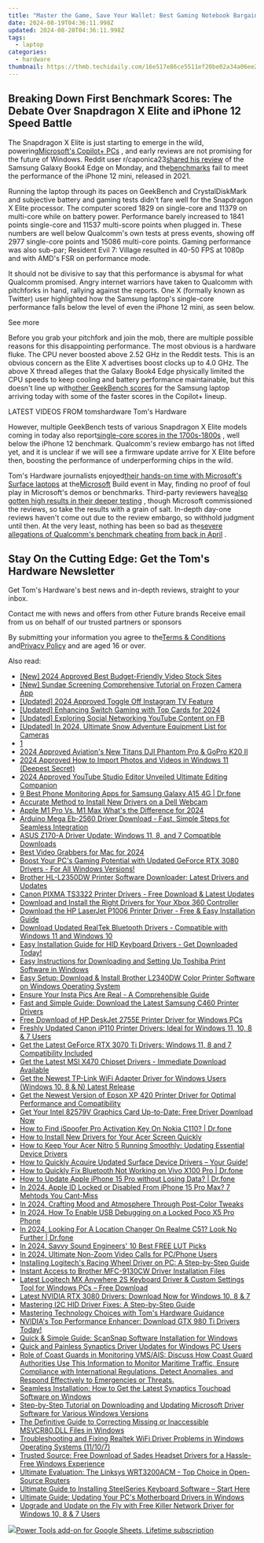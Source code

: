 ```yaml
---
title: "Master the Game, Save Your Wallet: Best Gaming Notebook Bargains in '24"
date: 2024-08-19T04:36:11.998Z
updated: 2024-08-20T04:36:11.998Z
tags:
  - laptop
categories:
  - hardware
thumbnail: https://thmb.techidaily.com/16e517e86ce5511ef20be02a34a06ee211f62f0d8653c2cec4d55484854e4b69.jpg
---
```


## Breaking Down First Benchmark Scores: The Debate Over Snapdragon X Elite and iPhone 12 Speed Battle

The Snapdragon X Elite is just starting to emerge in the wild, powering[Microsoft's Copilot+ PCs](https://tools.techidaily.com) , and early reviews are not promising for the future of Windows. Reddit user r/caponica23[shared his review](https://www.reddit.com/r/GalaxyBook/comments/1dd7t0v/samsung%5Fgalaxy%5Fbook%5Fedge%5F14%5Fx%5Felite%5Finitial/) of the Samsung Galaxy Book4 Edge on Monday, and the[benchmarks](https://tools.techidaily.com) fail to meet the performance of the iPhone 12 mini, released in 2021\.

 Running the laptop through its paces on GeekBench and CrystalDiskMark and subjective battery and gaming tests didn't fare well for the Snapdragon X Elite processor. The computer scored 1829 on single-core and 11379 on multi-core while on battery power. Performance barely increased to 1841 points single-core and 11537 multi-score points when plugged in. These numbers are well below Qualcomm's own tests at press events, showing off 2977 single-core points and 15086 multi-core points. Gaming performance was also sub-par; Resident Evil 7: Village resulted in 40-50 FPS at 1080p and with AMD's FSR on performance mode.

 It should not be divisive to say that this performance is abysmal for what Qualcomm promised. Angry internet warriors have taken to Qualcomm with pitchforks in hand, rallying against the reports. One X (formally known as Twitter) user highlighted how the Samsung laptop's single-core performance falls below the level of even the iPhone 12 mini, as seen below.

 See more

 Before you grab your pitchfork and join the mob, there are multiple possible reasons for this disappointing performance. The most obvious is a hardware fluke. The CPU never boosted above 2.52 GHz in the Reddit tests. This is an obvious concern as the Elite X advertises boost clocks up to 4.0 GHz. The above X thread alleges that the Galaxy Book4 Edge physically limited the CPU speeds to keep cooling and battery performance maintainable, but this doesn't line up with[other GeekBench scores](https://browser.geekbench.com/v6/cpu/6498038) for the Samsung laptop arriving today with some of the faster scores in the Copilot+ lineup.

 LATEST VIDEOS FROM tomshardware Tom's Hardware

 However, multiple GeekBench tests of various Snapdragon X Elite models coming in today also report[single-core scores in the 1700s-1800s](https://browser.geekbench.com/search?utf8=%E2%9C%93&q=snapdragon+x+elite) , well below the iPhone 12 benchmark. Qualcomm's review embargo has not lifted yet, and it is unclear if we will see a firmware update arrive for X Elite before then, boosting the performance of underperforming chips in the wild.

 Tom's Hardware journalists enjoyed[their hands-on time with Microsoft's Surface laptops](https://tools.techidaily.com) at the[Microsoft](https://tools.techidaily.com) Build event in May, finding no proof of foul play in Microsoft's demos or benchmarks. Third-party reviewers have[also gotten high results in their deeper testing](https://tools.techidaily.com) , though Microsoft commissioned the reviews, so take the results with a grain of salt. In-depth day-one reviews haven't come out due to the review embargo, so withhold judgment until then. At the very least, nothing has been so bad as the[severe allegations of Qualcomm's benchmark cheating from back in April](https://tools.techidaily.com) .

## Stay On the Cutting Edge: Get the Tom's Hardware Newsletter

 Get Tom's Hardware's best news and in-depth reviews, straight to your inbox.

 Contact me with news and offers from other Future brands  Receive email from us on behalf of our trusted partners or sponsors

 By submitting your information you agree to the[Terms & Conditions](https://futureplc.com/terms-conditions/) and[Privacy Policy](https://futureplc.com/privacy-policy/) and are aged 16 or over.

<ins class="adsbygoogle"
     style="display:block"
     data-ad-format="autorelaxed"
     data-ad-client="ca-pub-7571918770474297"
     data-ad-slot="1223367746"></ins>



<ins class="adsbygoogle"
     style="display:block"
     data-ad-client="ca-pub-7571918770474297"
     data-ad-slot="8358498916"
     data-ad-format="auto"
     data-full-width-responsive="true"></ins>

<span class="atpl-alsoreadstyle">Also read:</span>
<div><ul>
<li><a href="https://youtube-web.techidaily.com/024-approved-best-budget-friendly-video-stock-sites/"><u>[New] 2024 Approved  Best Budget-Friendly Video Stock Sites</u></a></li>
<li><a href="https://screen-mirroring-recording.techidaily.com/new-sundae-screening-comprehensive-tutorial-on-frozen-camera-app/"><u>[New] Sundae Screening  Comprehensive Tutorial on Frozen Camera App</u></a></li>
<li><a href="https://instagram-videos.techidaily.com/updated-2024-approved-toggle-off-instagram-tv-feature/"><u>[Updated] 2024 Approved  Toggle Off Instagram TV Feature</u></a></li>
<li><a href="https://visual-screen-recording.techidaily.com/updated-enhancing-switch-gaming-with-top-cards-for-2024/"><u>[Updated] Enhancing Switch Gaming with Top Cards for 2024</u></a></li>
<li><a href="https://facebook-videos.techidaily.com/updated-exploring-social-networking-youtube-content-on-fb/"><u>[Updated] Exploring Social Networking  YouTube Content on FB</u></a></li>
<li><a href="https://fox-links.techidaily.com/updated-in-2024-ultimate-snow-adventure-equipment-list-for-cameras/"><u>[Updated] In 2024, Ultimate Snow Adventure Equipment List for Cameras</u></a></li>
<li><a href="https://hardware-updates.techidaily.com/1/"><u>1</u></a></li>
<li><a href="https://fox-friendly.techidaily.com/2024-approved-aviations-new-titans-dji-phantom-pro-and-gopro-k20-ii/"><u>2024 Approved  Aviation's New Titans  DJI Phantom Pro & GoPro K20 II</u></a></li>
<li><a href="https://some-knowledge.techidaily.com/2024-approved-how-to-import-photos-and-videos-in-windows-11-deepest-secret/"><u>2024 Approved  How to Import Photos and Videos in Windows 11 (Deepest Secret)</u></a></li>
<li><a href="https://facebook-record-videos.techidaily.com/2024-approved-youtube-studio-editor-unveiled-ultimate-editing-companion/"><u>2024 Approved  YouTube Studio Editor Unveiled  Ultimate Editing Companion</u></a></li>
<li><a href="https://android-location-track.techidaily.com/9-best-phone-monitoring-apps-for-samsung-galaxy-a15-4g-drfone-by-drfone-virtual-android/"><u>9 Best Phone Monitoring Apps for Samsung Galaxy A15 4G | Dr.fone</u></a></li>
<li><a href="https://hardware-updates.techidaily.com/accurate-method-to-install-new-drivers-on-a-dell-webcam/"><u>Accurate Method to Install New Drivers on a Dell Webcam</u></a></li>
<li><a href="https://extra-lessons.techidaily.com/apple-m1-pro-vs-m1-max-whats-the-difference-for-2024/"><u>Apple M1 Pro Vs. M1 Max  What's the Difference for 2024</u></a></li>
<li><a href="https://hardware-updates.techidaily.com/arduino-mega-eb-2560-driver-download-fast-simple-steps-for-seamless-integration/"><u>Arduino Mega Eb-2560 Driver Download - Fast, Simple Steps for Seamless Integration</u></a></li>
<li><a href="https://hardware-updates.techidaily.com/asus-z170-a-driver-update-windows-11-8-and-7-compatible-downloads/"><u>ASUS Z170-A Driver Update: Windows 11, 8, and 7 Compatible Downloads</u></a></li>
<li><a href="https://screen-capture.techidaily.com/best-video-grabbers-for-mac-for-2024/"><u>Best Video Grabbers for Mac for 2024</u></a></li>
<li><a href="https://hardware-updates.techidaily.com/1722971233449-boost-your-pcs-gaming-potential-with-updated-geforce-rtx-3080-drivers-for-all-windows-versions/"><u>Boost Your PC's Gaming Potential with Updated GeForce RTX 3080 Drivers - For All Windows Versions!</u></a></li>
<li><a href="https://hardware-updates.techidaily.com/brother-hl-l2350dw-printer-software-downloader-latest-drivers-and-updates/"><u>Brother HL-L2350DW Printer Software Downloader: Latest Drivers and Updates</u></a></li>
<li><a href="https://hardware-updates.techidaily.com/canon-pixma-ts3322-printer-drivers-free-download-and-latest-updates/"><u>Canon PIXMA TS3322 Printer Drivers - Free Download & Latest Updates</u></a></li>
<li><a href="https://hardware-updates.techidaily.com/download-and-install-the-right-drivers-for-your-xbox-360-controller/"><u>Download and Install the Right Drivers for Your Xbox 360 Controller</u></a></li>
<li><a href="https://hardware-updates.techidaily.com/download-the-hp-laserjet-p1006-printer-driver-free-and-easy-installation-guide/"><u>Download the HP LaserJet P1006 Printer Driver - Free & Easy Installation Guide</u></a></li>
<li><a href="https://hardware-updates.techidaily.com/download-updated-realtek-bluetooth-drivers-compatible-with-windows-11-and-windows-10/"><u>Download Updated RealTek Bluetooth Drivers - Compatible with Windows 11 and Windows 10</u></a></li>
<li><a href="https://hardware-updates.techidaily.com/easy-installation-guide-for-hid-keyboard-drivers-get-downloaded-today/"><u>Easy Installation Guide for HID Keyboard Drivers - Get Downloaded Today!</u></a></li>
<li><a href="https://hardware-updates.techidaily.com/easy-instructions-for-downloading-and-setting-up-toshiba-print-software-in-windows/"><u>Easy Instructions for Downloading and Setting Up Toshiba Print Software in Windows</u></a></li>
<li><a href="https://hardware-updates.techidaily.com/easy-setup-download-and-install-brother-l2340dw-color-printer-software-on-windows-operating-system/"><u>Easy Setup: Download & Install Brother L2340DW Color Printer Software on Windows Operating System</u></a></li>
<li><a href="https://instagram-video-recordings.techidaily.com/ensure-your-insta-pics-are-real-a-comprehensible-guide/"><u>Ensure Your Insta Pics Are Real - A Comprehensible Guide</u></a></li>
<li><a href="https://hardware-updates.techidaily.com/fast-and-simple-guide-download-the-latest-samsung-c460-printer-drivers/"><u>Fast and Simple Guide: Download the Latest Samsung C460 Printer Drivers</u></a></li>
<li><a href="https://hardware-updates.techidaily.com/free-download-of-hp-deskjet-2755e-printer-driver-for-windows-pcs/"><u>Free Download of HP DeskJet 2755E Printer Driver for Windows PCs</u></a></li>
<li><a href="https://hardware-updates.techidaily.com/freshly-updated-canon-ip110-printer-drivers-ideal-for-windows-11-10-8-and-7-users/"><u>Freshly Updated Canon iP110 Printer Drivers: Ideal for Windows 11, 10, 8 & 7 Users</u></a></li>
<li><a href="https://hardware-updates.techidaily.com/get-the-latest-geforce-rtx-3070-ti-drivers-windows-11-8-and-7-compatibility-included/"><u>Get the Latest GeForce RTX 3070 Ti Drivers: Windows 11, 8 and 7 Compatibility Included</u></a></li>
<li><a href="https://hardware-updates.techidaily.com/get-the-latest-msi-x470-chipset-drivers-immediate-download-available/"><u>Get the Latest MSI X470 Chipset Drivers - Immediate Download Available</u></a></li>
<li><a href="https://hardware-updates.techidaily.com/get-the-newest-tp-link-wifi-adapter-driver-for-windows-users-windows-10-8-and-n-latest-release/"><u>Get the Newest TP-Link WiFi Adapter Driver for Windows Users (Windows 10, 8 & N) Latest Release</u></a></li>
<li><a href="https://hardware-updates.techidaily.com/get-the-newest-version-of-epson-xp-420-printer-driver-for-optimal-performance-and-compatibility/"><u>Get the Newest Version of Epson XP 420 Printer Driver for Optimal Performance and Compatibility</u></a></li>
<li><a href="https://hardware-updates.techidaily.com/get-your-intel-82579v-graphics-card-up-to-date-free-driver-download-now/"><u>Get Your Intel 82579V Graphics Card Up-to-Date: Free Driver Download Now</u></a></li>
<li><a href="https://fake-location.techidaily.com/how-to-find-ispoofer-pro-activation-key-on-nokia-c110-drfone-by-drfone-virtual-android/"><u>How to Find iSpoofer Pro Activation Key On Nokia C110? | Dr.fone</u></a></li>
<li><a href="https://hardware-updates.techidaily.com/how-to-install-new-drivers-for-your-acer-screen-quickly/"><u>How to Install New Drivers for Your Acer Screen Quickly</u></a></li>
<li><a href="https://hardware-updates.techidaily.com/how-to-keep-your-acer-nitro-5-running-smoothly-updating-essential-device-drivers/"><u>How to Keep Your Acer Nitro 5 Running Smoothly: Updating Essential Device Drivers</u></a></li>
<li><a href="https://hardware-updates.techidaily.com/1722969138782-how-to-quickly-acquire-updated-surface-device-drivers-your-guide/"><u>How to Quickly Acquire Updated Surface Device Drivers – Your Guide!</u></a></li>
<li><a href="https://fix-guide.techidaily.com/how-to-quickly-fix-bluetooth-not-working-on-vivo-x100-pro-drfone-by-drfone-fix-android-problems-fix-android-problems/"><u>How to Quickly Fix Bluetooth Not Working on Vivo X100 Pro | Dr.fone</u></a></li>
<li><a href="https://techidaily.com/how-to-update-apple-iphone-15-pro-without-losing-data-drfone-by-drfone-ios-system-repair-ios-system-repair/"><u>How to Update Apple iPhone 15 Pro without Losing Data? | Dr.fone</u></a></li>
<li><a href="https://apple-account.techidaily.com/in-2024-apple-id-locked-or-disabled-from-iphone-15-pro-max-7-mehtods-you-cant-miss-by-drfone-ios/"><u>In 2024, Apple ID Locked or Disabled From iPhone 15 Pro Max? 7 Mehtods You Cant-Miss</u></a></li>
<li><a href="https://extra-resources.techidaily.com/in-2024-crafting-mood-and-atmosphere-through-post-color-tweaks/"><u>In 2024, Crafting Mood and Atmosphere Through Post-Color Tweaks</u></a></li>
<li><a href="https://easy-unlock-android.techidaily.com/in-2024-how-to-enable-usb-debugging-on-a-locked-poco-x5-pro-phone-by-drfone-android/"><u>In 2024, How To Enable USB Debugging on a Locked Poco X5 Pro Phone</u></a></li>
<li><a href="https://phone-solutions.techidaily.com/in-2024-looking-for-a-location-changer-on-realme-c51-look-no-further-drfone-by-drfone-virtual-android/"><u>In 2024, Looking For A Location Changer On Realme C51? Look No Further | Dr.fone</u></a></li>
<li><a href="https://extra-guidance.techidaily.com/in-2024-savvy-sound-engineers-10-best-free-lut-picks/"><u>In 2024, Savvy Sound Engineers' 10 Best FREE LUT Picks</u></a></li>
<li><a href="https://screen-recording.techidaily.com/in-2024-ultimate-non-zoom-video-calls-for-pcphone-users/"><u>In 2024, Ultimate Non-Zoom Video Calls for PC/Phone Users</u></a></li>
<li><a href="https://hardware-updates.techidaily.com/installing-logitechs-racing-wheel-driver-on-pc-a-step-by-step-guide/"><u>Installing Logitech's Racing Wheel Driver on PC: A Step-by-Step Guide</u></a></li>
<li><a href="https://hardware-updates.techidaily.com/instant-access-to-brother-mfc-9130cw-driver-installation-files/"><u>Instant Access to Brother MFC-9130CW Driver Installation Files</u></a></li>
<li><a href="https://hardware-updates.techidaily.com/latest-logitech-mx-anywhere-2s-keyboard-driver-and-custom-settings-tool-for-windows-pcs-free-download/"><u>Latest Logitech MX Anywhere 2S Keyboard Driver & Custom Settings Tool for Windows PCs – Free Download</u></a></li>
<li><a href="https://hardware-updates.techidaily.com/latest-nvidia-rtx-3080-drivers-download-now-for-windows-10-8-and-7/"><u>Latest NVIDIA RTX 3080 Drivers: Download Now for Windows 10, 8 & 7</u></a></li>
<li><a href="https://hardware-updates.techidaily.com/mastering-i2c-hid-driver-fixes-a-step-by-step-guide/"><u>Mastering I2C HID Driver Fixes: A Step-by-Step Guide</u></a></li>
<li><a href="https://hardware-reviews.techidaily.com/mastering-technology-choices-with-toms-hardware-guidance/"><u>Mastering Technology Choices with Tom's Hardware Guidance</u></a></li>
<li><a href="https://hardware-updates.techidaily.com/nvidias-top-performance-enhancer-download-gtx-980-ti-drivers-today/"><u>NVIDIA's Top Performance Enhancer: Download GTX 980 Ti Drivers Today!</u></a></li>
<li><a href="https://hardware-updates.techidaily.com/quick-and-simple-guide-scansnap-software-installation-for-windows/"><u>Quick & Simple Guide: ScanSnap Software Installation for Windows</u></a></li>
<li><a href="https://hardware-updates.techidaily.com/quick-and-painless-synaptics-driver-updates-for-windows-pc-users/"><u>Quick and Painless Synaptics Driver Updates for Windows PC Users</u></a></li>
<li><a href="https://hardware-updates.techidaily.com/role-of-coast-guards-in-monitoring-vmsais-discuss-how-coast-guard-authorities-use-this-information-to-monitor-maritime-traffic-ensure-compliance-with-intern259/"><u>Role of Coast Guards in Monitoring VMS/AIS: Discuss How Coast Guard Authorities Use This Information to Monitor Maritime Traffic, Ensure Compliance with International Regulations, Detect Anomalies, and Respond Effectively to Emergencies or Threats.</u></a></li>
<li><a href="https://hardware-updates.techidaily.com/1722975798615-seamless-installation-how-to-get-the-latest-synaptics-touchpad-software-on-windows/"><u>Seamless Installation: How to Get the Latest Synaptics Touchpad Software on Windows</u></a></li>
<li><a href="https://hardware-updates.techidaily.com/step-by-step-tutorial-on-downloading-and-updating-microsoft-driver-software-for-various-windows-versions/"><u>Step-by-Step Tutorial on Downloading and Updating Microsoft Driver Software for Various Windows Versions</u></a></li>
<li><a href="https://tech-recovery.techidaily.com/the-definitive-guide-to-correcting-missing-or-inaccessible-msvcr80dll-files-in-windows/"><u>The Definitive Guide to Correcting Missing or Inaccessible MSVCR80.DLL Files in Windows</u></a></li>
<li><a href="https://win-amazing.techidaily.com/troubleshooting-and-fixing-realtek-wifi-driver-problems-in-windows-operating-systems-11107/"><u>Troubleshooting and Fixing Realtek WiFi Driver Problems in Windows Operating Systems (11/10/7)</u></a></li>
<li><a href="https://hardware-updates.techidaily.com/trusted-source-free-download-of-sades-headset-drivers-for-a-hassle-free-windows-experience/"><u>Trusted Source: Free Download of Sades Headset Drivers for a Hassle-Free Windows Experience</u></a></li>
<li><a href="https://buynow-tips.techidaily.com/ultimate-evaluation-the-linksys-wrt3200acm-top-choice-in-open-source-routers/"><u>Ultimate Evaluation: The Linksys WRT3200ACM - Top Choice in Open-Source Routers</u></a></li>
<li><a href="https://hardware-updates.techidaily.com/1722974678441-ultimate-guide-to-installing-steelseries-keyboard-software-start-here/"><u>Ultimate Guide to Installing SteelSeries Keyboard Software – Start Here</u></a></li>
<li><a href="https://hardware-updates.techidaily.com/ultimate-guide-updating-your-pcs-motherboard-drivers-in-windows/"><u>Ultimate Guide: Updating Your PC's Motherboard Drivers in Windows</u></a></li>
<li><a href="https://hardware-updates.techidaily.com/upgrade-and-update-on-the-fly-with-free-killer-network-driver-for-windows-10-8-and-7-users/"><u>Upgrade and Update on the Fly with Free Killer Network Driver for Windows 10, 8 & 7 Users</u></a></li>
</ul></div>

<!-- affiliate ads begin -->
<a href="https://secure.2checkout.com/order/checkout.php?PRODS=4726807&QTY=1&AFFILIATE=108875&CART=1"><img src="https://secure.avangate.com/images/merchant/c14a8df1e1b4d5297e9cb30cb34d5a00/products/copy_copy_power-tools-48.png" border="0">Power Tools add-on for Google Sheets, Lifetime subscription</a>
<!-- affiliate ads end -->